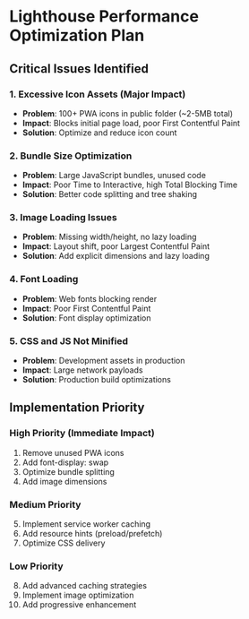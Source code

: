 # Lighthouse Performance Optimization Plan

## Critical Issues Identified

### 1. **Excessive Icon Assets (Major Impact)**
- **Problem**: 100+ PWA icons in public folder (~2-5MB total)
- **Impact**: Blocks initial page load, poor First Contentful Paint
- **Solution**: Optimize and reduce icon count

### 2. **Bundle Size Optimization**
- **Problem**: Large JavaScript bundles, unused code
- **Impact**: Poor Time to Interactive, high Total Blocking Time
- **Solution**: Better code splitting and tree shaking

### 3. **Image Loading Issues**
- **Problem**: Missing width/height, no lazy loading
- **Impact**: Layout shift, poor Largest Contentful Paint
- **Solution**: Add explicit dimensions and lazy loading

### 4. **Font Loading**
- **Problem**: Web fonts blocking render
- **Impact**: Poor First Contentful Paint
- **Solution**: Font display optimization

### 5. **CSS and JS Not Minified**
- **Problem**: Development assets in production
- **Impact**: Large network payloads
- **Solution**: Production build optimizations

## Implementation Priority

### High Priority (Immediate Impact)
1. Remove unused PWA icons
2. Add font-display: swap
3. Optimize bundle splitting
4. Add image dimensions

### Medium Priority
5. Implement service worker caching
6. Add resource hints (preload/prefetch)
7. Optimize CSS delivery

### Low Priority
8. Add advanced caching strategies
9. Implement image optimization
10. Add progressive enhancement